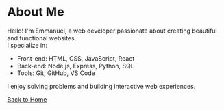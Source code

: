 # About Me

Hello! I'm Emmanuel, a web developer passionate about creating beautiful and functional websites.  
I specialize in:
- Front-end: HTML, CSS, JavaScript, React
- Back-end: Node.js, Express, Python, SQL
- Tools: Git, GitHub, VS Code

I enjoy solving problems and building interactive web experiences.

[Back to Home](index.markdown)
